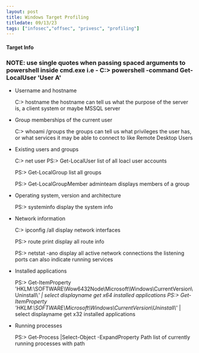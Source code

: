 ```yaml
---
layout: post
title: Windows Target Profiling
titledate: 09/13/23
tags: ["infosec","offsec", "privesc", "profiling"]
---
```


#### Target Info

### NOTE: use single quotes when passing spaced arguments to powershell inside cmd.exe i.e - C:> powershell -command Get-LocalUser 'User A'
- Username and hostname

    C:> hostname
    the hostname can tell us what the purpose of the server is, a client system or maybe MSSQL server

- Group memberships of the current user

    C:> whoami /groups
    the groups can tell us what privileges the user has, or what services it may be able to connect to like Remote Desktop Users

- Existing users and groups

    C:> net user
    PS:> Get-LocalUser
    list of all loacl user accounts
    
    PS:> Get-LocalGroup
    list all groups
    
    PS:> Get-LocalGroupMember adminteam
    displays members of a group

- Operating system, version and architecture

    PS:> systeminfo
    display the system info

- Network information

    C:> ipconfig /all
    display network interfaces

    PS:> route print
    display all route info

    PS:> netstat -ano
    display all active network connections
    the listening ports can also indicate running services

- Installed applications

    PS:> Get-ItemProperty 'HKLM:\\SOFTWARE\\Wow6432Node\\Microsoft\\Windows\\CurrentVersion\\Uninstall\\*' | select displayname
    get x64 installed applications
    PS:> Get-ItemProperty 'HKLM:\\SOFTWARE\\Microsoft\\Windows\\CurrentVersion\\Uninstall\\*' | select displayname
    get x32 installed applications

- Running processes

    PS:> Get-Process |Select-Object -ExpandProperty Path
    list of currently running processes with path